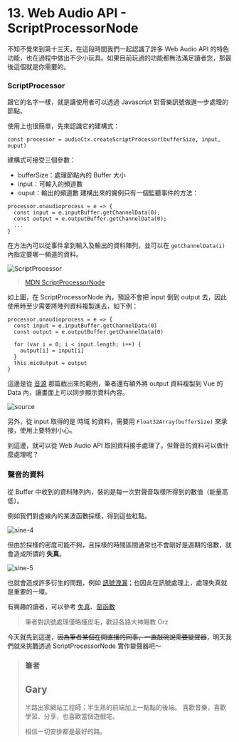 # 13. Web Audio API - ScriptProcessorNode

不知不覺來到第十三天，在這段時間我們一起認識了許多 Web Audio API 的特色功能，也在過程中做出不少小玩具。如果目前玩過的功能都無法滿足讀者您，那最後這個就是你需要的。

### ScriptProcessor

跟它的名字一樣，就是讓使用者可以透過 Javascript 對音樂訊號做進一步處理的節點。

使用上也很簡單，先來認識它的建構式：

```javascript=
const processor = audioCtx.createScriptProcessor(bufferSize, input, ouput)
```

建構式可接受三個參數：

- bufferSize：處理節點內的 Buffer 大小
- input：可輸入的頻道數
- ouput：輸出的頻道數
  建構出來的實例只有一個監聽事件的方法：

```javascript=
processor.onaudioprocess = e => {
  const input = e.inputBuffer.getChannelData(0);
  const output = e.outputBuffer.getChannelData(0);
  ...
}
```

在方法內可以從事件拿到輸入及輸出的資料陣列，並可以在 `getChannelData(i)` 內指定要哪一頻道的資料。

![ScriptProcessor](https://i.imgur.com/mQKRYmU.png)

> [MDN ScriptProcessorNode](https://developer.mozilla.org/en-US/docs/Web/API/ScriptProcessorNode)

如上圖，在 ScriptProcessorNode 內，預設不會把 input 倒到 output 去，因此使用時至少需要將陣列資料複製進去，如下例：

```javascript=
processor.onaudioprocess = e => {
  const input = e.inputBuffer.getChannelData(0)
  const output = e.outputBuffer.getChannelData(0)

  for (var i = 0; i < input.length; i++) {
    output[i] = input[i]
  }
  this.micOutput = output
}
```

這邊是從 [音源]() 那篇截出來的範例，筆者還有額外將 output 資料複製到 Vue 的 Data 內，讓畫面上可以同步顯示資料內容。

![source](https://i.imgur.com/Uzpa4JI.png)

另外，從 input 取得的是 時域 的資料，需要用 `Float32Array(bufferSize)` 來承接，使用上要特別小心。

到這邊，就可以從 Web Audio API 取回資料接手處理了。但聲音的資料可以做什麼處理呢？

### 聲音的資料

從 Buffer 中收到的資料陣列內，裝的是每一次對聲音取樣所得到的數值（能量高低）。

例如我們對虛線內的某波函數採樣，得到這些紅點。

![sine-4](https://i.imgur.com/6ajbMZk.png)

但由於採樣的密度可能不夠，且採樣的時間區間通常也不會剛好是週期的倍數，就會造成所謂的 **失真**。

![sine-5](https://i.imgur.com/fVqwxOY.png)

也就會造成許多衍生的問題，例如 [訊號洩漏](https://mp.weixin.qq.com/s?__biz=MzI5NTM0MTQwNA==&mid=2247484164&idx=1&sn=fdaf2164306a9ca4166c2aa8713cacc5)；也因此在訊號處理上，處理失真就是重要的一環。

有興趣的讀者，可以參考 [失真](https://zh.wikipedia.org/wiki/%E5%A4%B1%E7%9C%9F)、[窗函數](https://zh.wikipedia.org/wiki/%E7%AA%97%E5%87%BD%E6%95%B0)

> 筆者對訊號處理僅略懂皮毛，歡迎各路大神賜教 Orz

今天就先到這邊，~~因為筆者某個在開直播的同事，一直敲碗說需要變聲器~~，明天我們就來挑戰透過 ScriptProcessorNode 實作變聲器吧～

> ### 筆者
>
> ## Gary
>
> 半路出家網站工程師；半生熟的前端加上一點點的後端。
> 喜歡音樂，喜歡學習、分享，也喜歡當個遊戲宅。
>
> 相信一切安排都是最好的路。
